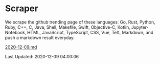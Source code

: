 # Scraper

We scrape the github trending page of these languages: Go, Rust, Python, Ruby, C++, C, Java, Shell, Makefile, Swift, Objective-C, Kotlin, Jupyter-Notebook, HTML, JavaScript, TypeScript, CSS, Vue, TeX, Markdown, and push a markdown result everyday.

[2020-12-09.md](https://github.com/yangwenmai/github-trending-backup/blob/master/2020-12-09.md)

Last Updated: 2020-12-09 04:00:06